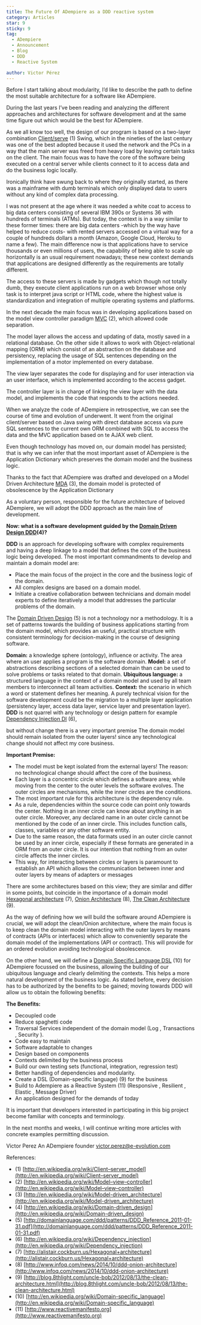 ```yaml
---
title: The Future Of ADempiere as a DDD reactive system
category: Articles
star: 9
sticky: 9
tag:
  - ADempiere
  - Announcement
  - Blog
  - DDD
  - Reactive System

author: Victor Pérez
---
```


Before I start talking about modularity, I’d like to describe the path to define the most suitable architecture for a software like ADempiere.

During the last years I’ve been reading and analyzing the different approaches and architectures for software development and at the same time figure out which would be the best for ADempiere.

As we all know too well, the design of our program is based on a two-layer combination [Client/serve](http://en.wikipedia.org/wiki/Client) (1) Swing, which in the nineties of the last century was one of the best adopted because it used the network and the PCs in a way that the main server was freed from heavy load by leaving certain tasks on the client. The main focus was to have the core of the software being executed on a central server while clients connect to it to access data and do the business logic locally.

Ironically think have swung back to where they originally started, as there was a mainframe with dumb terminals which only displayed data to users without any kind of complex data processing.

I was not present at the age where it was needed a white coat to access to big data centers consisting of several IBM 390s or Systems 36 with hundreds of terminals (ATMs). But today, the context is in a way similar to these former times: there are big data centers -which by the way have helped to reduce costs- with rented servers accessed on a virtual way for a couple of hundreds dollars a month (Amazon, Google Cloud, Heroku to name a few). The main difference now is that applications have to service thousands or even millions of users, the capability of being able to scale up horizontally is an usual requirement nowadays; these new context demands that applications are designed differently as the requirements are totally different.

The access to these servers is made by gadgets which though not totally dumb, they execute client applications run on a web browser whose only task is to interpret java script or HTML code, where the highest value is standardization and integration of multiple operating systems and platforms.

In the next decade the main focus was in developing applications based on the model view controller paradigm [MVC](http://en.wikipedia.org/wiki/Model) (2), which allowed code separation.

The model layer allows the access and updating of data, mostly saved in a relational database. On the other side it allows to work with Object-relational mapping (ORM) which consist of an abstraction on the database and persistency, replacing the usage of SQL sentences depending on the implementation of a motor implemented on every database.

The view layer separates the code for displaying and for user interaction via an user interface, which is implemented according to the access gadget.

The controller layer is in charge of linking the view layer with the data model, and implements the code that responds to the actions needed.

When we analyze the code of ADempiere in retrospective, we can see the course of time and evolution of underwent. It went from the original client/server based on Java swing with direct database access via pure SQL sentences to the current own ORM combined with SQL to access the data and the MVC application based on te AJAX web client.

Even though technology has moved on, our domain model has persisted; that is why we can infer that the most important asset of ADempiere is the Application Dictionary which preserves the domain model and the business logic.

Thanks to the fact that ADempiere was drafted and developed on a Model Driven Architecture [MDA](http://en.wikipedia.org/wiki/Model-driven_architecture) (3), the domain model is protected of obsolescence by the Application Dictionary

As a voluntary person, responsible for the future architecture of beloved ADempiere, we will adopt the DDD approach as the main line of development.

**Now: what is a software development guided by the [Domain Driven Design DDD](http://en.wikipedia.org/wiki/Domain-driven_design)(4)?**

**DDD** is an approach for developing software with complex requirements and having a deep linkage to a model that defines the core of the business logic being developed.
The most important commandments to develop and maintain a domain model are:

- Place the main focus of the project in the core and the business logic of the domain.
- All complex designs are based on a domain model.
- Initiate a creative collaboration between technicians and domain model experts to define iteratively a model that addresses the particular problems of the domain.

The [Domain Driven Design](http://domainlanguage.com/ddd/patterns/DDD_Reference_2011-01-31.pdf) (5) is not a technology nor a methodology. It is a set of patterns towards the building of business applications starting from the domain model, which provides an useful, practical structure with consistent terminology for decision-making in the course of designing software.

**Domain:** a knowledge sphere (ontology), influence or activity. The area where an user applies a program is the software domain.
**Model:** a set of abstractions describing sections of a selected domain than can be used to solve problems or tasks related to that domain.
**Ubiquitous language:** a structured language in the context of a domain model and used by all team members to interconnect all team activities.
**Context:** the scenario in which a word or statement defines her meaning.
A purely technical vision for the software development could be the migration to a multiple layer application (persistency layer, access data layer, service layer and presentation layer).
**DDD** is not quarrel with any technology or design pattern for example [Dependency Injection DI](http://en.wikipedia.org/wiki/Dependency_injection) (6),

but without change there is a very important premise The domain model should remain isolated from the outer layers! since any technological change should not affect my core business.

**Important Premise:**

- The model must be kept isolated from the external layers! The reason: no technological change should affect the core of the business.
- Each layer is a concentric circle which defines a software area; while moving from the center to the outer levels the software evolves. The outer circles are mechanisms, while the inner circles are the conditions.
- The most important rule for this architecture is the dependency rule.
- As a rule, dependencies within the source code can point only towards the center. Nothing in an inner circle can know about anything in an outer circle. Moreover, any declared name in an outer circle cannot be mentioned by the code of an inner circle. This includes function calls, classes, variables or any other software entity.
- Due to the same reason, the data formats used in an outer circle cannot be used by an inner circle, especially if these formats are generated in a ORM from an outer circle. It is our intention that nothing from an outer circle affects the inner circles.
- This way, for interacting between circles or layers is paramount to establish an API which allows the communication between inner and outer layers by means of adapters or messages

There are some architectures based on this view; they are similar and differ in some points, but coincide in the importance of a domain model [Hexagonal architecture](http://alistair.cockburn.us/Hexagonal+architecture) (7), [Onion Architecture](http://www.infoq.com/news/2014/10/ddd-onion-architecture) (8), [The Clean Architecture](http://blog.8thlight.com/uncle-bob/2012/08/13/the-clean-architecture.html) (9).

As the way of defining how we will build the software around ADempiere is crucial, we will adopt the clean/Onion architecture, where the main focus is to keep clean the domain model interacting with the outer layers by means of contracts (APIs or interfaces) which allow to conveniently separate the domain model of the implementations (API or contract). This will provide for an ordered evolution avoiding technological obsolescence.

On the other hand, we will define a [Domain Specific Language DSL](http://en.wikipedia.org/wiki/Domain-specific_language) (10) for ADempiere focussed on the business, allowing the building of our ubiquitous language and clearly delimiting the contexts. This helps a more natural development of the business logic.
As stated before, every decision has to be authorized by the benefits to be gained; moving towards DDD will allow us to obtain the following benefits:

**The Benefits:**

- Decoupled code
- Reduce spaghetti code
- Traversal Services independent of the domain model (Log , Transactions , Security ).
- Code easy to maintain
- Software adaptable to changes
- Design based on components
- Contexts delimited by the business process
- Build our own testing sets (functional, integration, regression test)
- Better handling of dependencies and modularity.
- Create a DSL (Domain-specific language) (9) for the business
- Build to Adempiere as a Reactive System (11) (Responsive , Resilient , Elastic , Message Driver)
- An application designed for the demands of today

It is important that developers interested in participating in this big project become familiar with concepts and terminology.

In the next months and weeks, I will continue writing more articles with concrete examples permitting discussion.

Victor Perez
An ADempiere founder
victor.perez@e-evolution.com

References:

- (1) [http://en.wikipedia.org/wiki/Client–server_model](http://en.wikipedia.org/wiki/Client–server_model)
- (2) [http://en.wikipedia.org/wiki/Model–view–controller](http://en.wikipedia.org/wiki/Model–view–controller)
- (3) [http://en.wikipedia.org/wiki/Model-driven_architecture](http://en.wikipedia.org/wiki/Model-driven_architecture)
- (4) [http://en.wikipedia.org/wiki/Domain-driven_design](http://en.wikipedia.org/wiki/Domain-driven_design)
- (5) [http://domainlanguage.com/ddd/patterns/DDD_Reference_2011-01-31.pdf](http://domainlanguage.com/ddd/patterns/DDD_Reference_2011-01-31.pdf)
- (6) [http://en.wikipedia.org/wiki/Dependency_injection](http://en.wikipedia.org/wiki/Dependency_injection)
- (7) [http://alistair.cockburn.us/Hexagonal+architecture](http://alistair.cockburn.us/Hexagonal+architecture)
- (8) [http://www.infoq.com/news/2014/10/ddd-onion-architecture](http://www.infoq.com/news/2014/10/ddd-onion-architecture)
- (9) [http://blog.8thlight.com/uncle-bob/2012/08/13/the-clean-architecture.html](http://blog.8thlight.com/uncle-bob/2012/08/13/the-clean-architecture.html)
- (10) [http://en.wikipedia.org/wiki/Domain-specific_language](http://en.wikipedia.org/wiki/Domain-specific_language)
- (11) [http://www.reactivemanifesto.org](http://www.reactivemanifesto.org)

